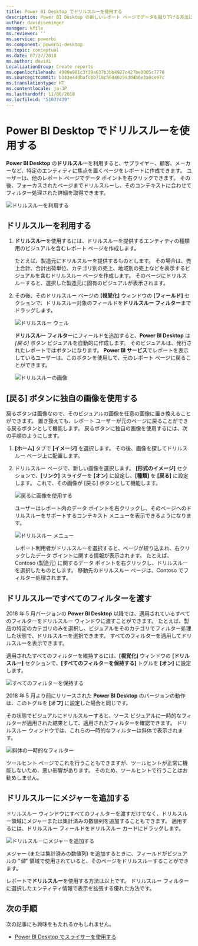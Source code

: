 ```yaml
---
title: Power BI Desktop でドリルスルーを使用する
description: Power BI Desktop の新しいレポート ページでデータを掘り下げる方法について説明します。
author: davidiseminger
manager: kfile
ms.reviewer: ''
ms.service: powerbi
ms.component: powerbi-desktop
ms.topic: conceptual
ms.date: 07/27/2018
ms.author: davidi
LocalizationGroup: Create reports
ms.openlocfilehash: 4989e981c3f39a637b3bb4927c427be0005c7776
ms.sourcegitcommit: b343e44dbafc0b718c564402593d4b6e3a8ce97c
ms.translationtype: HT
ms.contentlocale: ja-JP
ms.lasthandoff: 11/06/2018
ms.locfileid: "51027439"
---
```

# <a name="use-drillthrough-in-power-bi-desktop"></a>Power BI Desktop でドリルスルーを使用する
**Power BI Desktop** の**ドリルスルー**を利用すると、サプライヤー、顧客、メーカーなど、特定のエンティティに焦点を置くページをレポートに作成できます。 ユーザーは、他のレポート ページでデータ ポイントを右クリックできます。 その後、フォーカスされたページまでドリルスルーし、そのコンテキストに合わせてフィルター処理された詳細を取得できます。

![ドリルスルーを利用する](media/desktop-drillthrough/drillthrough_01.png)

## <a name="using-drillthrough"></a>ドリルスルーを利用する
1. **ドリルスルー**を使用するには、ドリルスルーを提供するエンティティの種類用のビジュアルを含むレポート ページを作成します。 

    たとえば、製造元にドリルスルーを提供するものとします。 その場合は、売上合計、合計出荷単位、カテゴリ別の売上、地域別の売上などを表示するビジュアルを含むドリルスルー ページを作成します。 そのページにドリルスルーすると、選択した製造元に固有のビジュアルが表示されます。

2. その後、そのドリルスルー ページの **[視覚化]** ウィンドウの **[フィールド]** セクションで、ドリルスルー対象のフィールドを**ドリルスルー フィルター**までドラッグします。

    ![ドリルスルー ウェル](media/desktop-drillthrough/drillthrough_02.png)

    **ドリルスルー フィルター**にフィールドを追加すると、**Power BI Desktop** は *[戻る]* ボタン ビジュアルを自動的に作成します。 そのビジュアルは、発行されたレポートではボタンになります。 **Power BI サービス**でレポートを表示しているユーザーは、このボタンを使用して、元のレポート ページに戻ることができます。

    ![ドリルスルーの画像](media/desktop-drillthrough/drillthrough_03.png)

## <a name="use-your-own-image-for-a-back-button"></a>[戻る] ボタンに独自の画像を使用する    
 戻るボタンは画像なので、そのビジュアルの画像を任意の画像に置き換えることができます。 置き換えても、レポート ユーザーが元のページに戻ることができる戻るボタンとして機能します。 戻るボタンに独自の画像を使用するには、次の手順のようにします。

1. **[ホーム]** タブで **[イメージ]** を選択します。 その後、画像を探してドリルスルー ページ上に配置します。

2. ドリルスルー ページで、新しい画像を選択します。 **[形式のイメージ]** セクションで、**[リンク]** スライダーを **[オン]** に設定し、**[種類]** を **[戻る]** に設定します。 これで、その画像が [戻る] ボタンとして機能します。

    ![戻るに画像を使用する](media/desktop-drillthrough/drillthrough_05.png)

    
     ユーザーはレポート内のデータ ポイントを右クリックし、そのページへのドリルスルーをサポートするコンテキスト メニューを表示できるようになります。 

    ![ドリルスルー メニュー](media/desktop-drillthrough/drillthrough_04.png)

    レポート利用者がドリルスルーを選択すると、ページが絞り込まれ、右クリックしたデータ ポイントに関する情報が表示されます。 たとえば、Contoso (製造元) に関するデータ ポイントを右クリックし、ドリルスルーを選択したものとします。 移動先のドリルスルー ページは、Contoso でフィルター処理されます。

## <a name="pass-all-filters-in-drillthrough"></a>ドリルスルーですべてのフィルターを渡す

2018 年 5 月バージョンの **Power BI Desktop** 以降では、適用されているすべてのフィルターをドリルスルー ウィンドウに渡すことができます。 たとえば、製品の特定のカテゴリのみを選択し、ビジュアルをそのカテゴリでフィルター処理した状態で、ドリルスルーを選択できます。 すべてのフィルターを適用してドリルスルーを表示できます。

適用されたすべてのフィルターを維持するには、**[視覚化]** ウィンドウの **[ドリルスルー]** セクションで、**[すべてのフィルターを保持する]** トグルを **[オン]** に設定します。 

![すべてのフィルターを保持する](media/desktop-drillthrough/drillthrough_06.png)

2018 年 5 月より前にリリースされた **Power BI Desktop** のバージョンの動作は、このトグルを **[オフ]** に設定した場合と同じです。

その状態でビジュアルにドリルスルーすると、ソース ビジュアルに一時的なフィルターが適用された結果として、適用されたフィルターを確認できます。 ドリルスルー ウィンドウでは、これらの一時的なフィルターは斜体で表示されます。 

![斜体の一時的なフィルター](media/desktop-drillthrough/drillthrough_07.png)

ツールヒント ページでこれを行うこともできますが、ツールヒントが正常に機能しないため、悪い影響があります。 そのため、ツールヒントで行うことはお勧めしません。

## <a name="add-a-measure-to-drillthrough"></a>ドリルスルーにメジャーを追加する

ドリルスルー ウィンドウにすべてのフィルターを渡すだけでなく、ドリルスルー領域にメジャーまたは集計済みの数値列を追加することもできます。 適用するには、ドリルスルー フィールドをドリルスルー カードにドラッグします。 

![ドリルスルーにメジャーを追加する](media/desktop-drillthrough/drillthrough_08.png)

メジャー (または集計済みの数値列) を追加するときに、フィールドがビジュアルの "*値*" 領域で使用されていると、そのページをドリルスルーすることができます。

レポートで**ドリルスルー**を使用する方法は以上です。 ドリルスルー フィルターに選択したエンティティ情報で表示を拡張する優れた方法です。

## <a name="next-steps"></a>次の手順

次の記事にも興味をもたれるかもしれません。

* [Power BI Desktop でスライサーを使用する](visuals/desktop-slicers.md)

